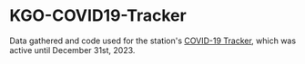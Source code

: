 # KGO-COVID19-Tracker

Data gathered and code used for the station's [COVID-19 Tracker](https://abc7news.com/feature/health/data-shows-every-bay-area-countys-covid-19-status/9891245/), which was active until December 31st, 2023.
